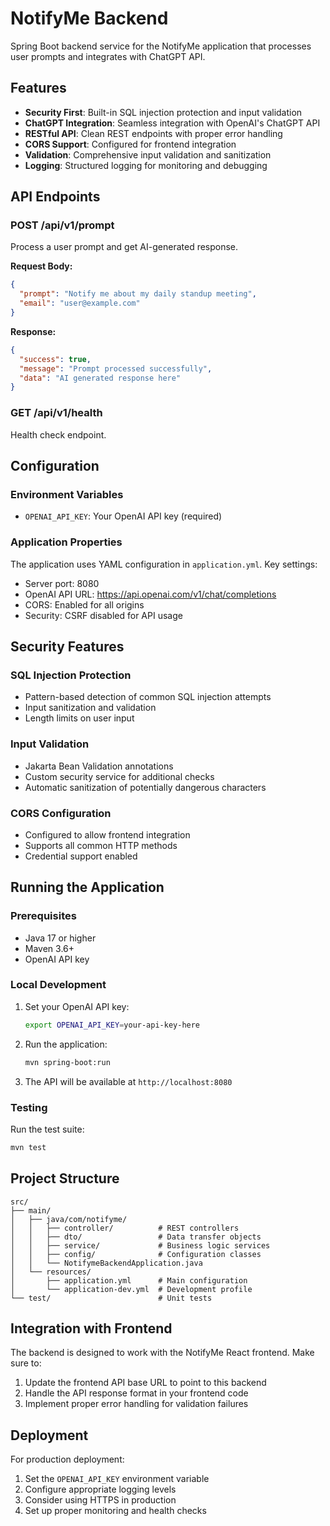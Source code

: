 # NotifyMe Backend

Spring Boot backend service for the NotifyMe application that processes user prompts and integrates with ChatGPT API.

## Features

- **Security First**: Built-in SQL injection protection and input validation
- **ChatGPT Integration**: Seamless integration with OpenAI's ChatGPT API
- **RESTful API**: Clean REST endpoints with proper error handling
- **CORS Support**: Configured for frontend integration
- **Validation**: Comprehensive input validation and sanitization
- **Logging**: Structured logging for monitoring and debugging

## API Endpoints

### POST /api/v1/prompt
Process a user prompt and get AI-generated response.

**Request Body:**
```json
{
  "prompt": "Notify me about my daily standup meeting",
  "email": "user@example.com"
}
```

**Response:**
```json
{
  "success": true,
  "message": "Prompt processed successfully",
  "data": "AI generated response here"
}
```

### GET /api/v1/health
Health check endpoint.

## Configuration

### Environment Variables

- `OPENAI_API_KEY`: Your OpenAI API key (required)

### Application Properties

The application uses YAML configuration in `application.yml`. Key settings:

- Server port: 8080
- OpenAI API URL: https://api.openai.com/v1/chat/completions
- CORS: Enabled for all origins
- Security: CSRF disabled for API usage

## Security Features

### SQL Injection Protection
- Pattern-based detection of common SQL injection attempts
- Input sanitization and validation
- Length limits on user input

### Input Validation
- Jakarta Bean Validation annotations
- Custom security service for additional checks
- Automatic sanitization of potentially dangerous characters

### CORS Configuration
- Configured to allow frontend integration
- Supports all common HTTP methods
- Credential support enabled

## Running the Application

### Prerequisites
- Java 17 or higher
- Maven 3.6+
- OpenAI API key

### Local Development
1. Set your OpenAI API key:
   ```bash
   export OPENAI_API_KEY=your-api-key-here
   ```

2. Run the application:
   ```bash
   mvn spring-boot:run
   ```

3. The API will be available at `http://localhost:8080`

### Testing
Run the test suite:
```bash
mvn test
```

## Project Structure

```
src/
├── main/
│   ├── java/com/notifyme/
│   │   ├── controller/          # REST controllers
│   │   ├── dto/                 # Data transfer objects
│   │   ├── service/             # Business logic services
│   │   ├── config/              # Configuration classes
│   │   └── NotifymeBackendApplication.java
│   └── resources/
│       ├── application.yml      # Main configuration
│       └── application-dev.yml  # Development profile
└── test/                        # Unit tests
```

## Integration with Frontend

The backend is designed to work with the NotifyMe React frontend. Make sure to:

1. Update the frontend API base URL to point to this backend
2. Handle the API response format in your frontend code
3. Implement proper error handling for validation failures

## Deployment

For production deployment:

1. Set the `OPENAI_API_KEY` environment variable
2. Configure appropriate logging levels
3. Consider using HTTPS in production
4. Set up proper monitoring and health checks